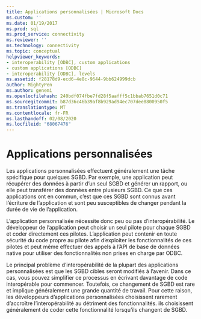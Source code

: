 ```yaml
---
title: Applications personnalisées | Microsoft Docs
ms.custom: ''
ms.date: 01/19/2017
ms.prod: sql
ms.prod_service: connectivity
ms.reviewer: ''
ms.technology: connectivity
ms.topic: conceptual
helpviewer_keywords:
- interoperability [ODBC], custom applications
- custom applications [ODBC]
- interoperability [ODBC], levels
ms.assetid: f28178d9-ecd6-4e8c-9644-9bb624999dcb
author: MightyPen
ms.author: genemi
ms.openlocfilehash: 240bdf074fbe7fd28f5aafff5c1bbab7651d0c71
ms.sourcegitcommit: b87d36c46b39af8b929ad94ec707dee8800950f5
ms.translationtype: MT
ms.contentlocale: fr-FR
ms.lasthandoff: 02/08/2020
ms.locfileid: "68067476"
---
```

# <a name="custom-applications"></a>Applications personnalisées
Les applications personnalisées effectuent généralement une tâche spécifique pour quelques SGBD. Par exemple, une application peut récupérer des données à partir d’un seul SGBD et générer un rapport, ou elle peut transférer des données entre plusieurs SGBD. Ce que ces applications ont en commun, c’est que ces SGBD sont connus avant l’écriture de l’application et sont peu susceptibles de changer pendant la durée de vie de l’application.  
  
 L’application personnalisée nécessite donc peu ou pas d’interopérabilité. Le développeur de l’application peut choisir un seul pilote pour chaque SGBD et coder directement ces pilotes. L’application peut contenir en toute sécurité du code propre au pilote afin d’exploiter les fonctionnalités de ces pilotes et peut même effectuer des appels à l’API de base de données native pour utiliser des fonctionnalités non prises en charge par ODBC.  
  
 Le principal problème d’interopérabilité de la plupart des applications personnalisées est que les SGBD cibles seront modifiés à l’avenir. Dans ce cas, vous pouvez simplifier ce processus en écrivant davantage de code interopérable pour commencer. Toutefois, ce changement de SGBD est rare et implique généralement une grande quantité de travail. Pour cette raison, les développeurs d’applications personnalisées choisissent rarement d’accroître l’interopérabilité au détriment des fonctionnalités. ils choisissent généralement de coder cette fonctionnalité lorsqu’ils changent de SGBD.
